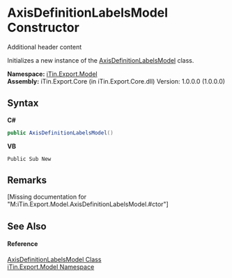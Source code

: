 # AxisDefinitionLabelsModel Constructor 
Additional header content 

Initializes a new instance of the <a href="T_iTin_Export_Model_AxisDefinitionLabelsModel">AxisDefinitionLabelsModel</a> class.

**Namespace:**&nbsp;<a href="N_iTin_Export_Model">iTin.Export.Model</a><br />**Assembly:**&nbsp;iTin.Export.Core (in iTin.Export.Core.dll) Version: 1.0.0.0 (1.0.0.0)

## Syntax

**C#**<br />
``` C#
public AxisDefinitionLabelsModel()
```

**VB**<br />
``` VB
Public Sub New
```


## Remarks
\[Missing <remarks> documentation for "M:iTin.Export.Model.AxisDefinitionLabelsModel.#ctor"\]

## See Also


#### Reference
<a href="T_iTin_Export_Model_AxisDefinitionLabelsModel">AxisDefinitionLabelsModel Class</a><br /><a href="N_iTin_Export_Model">iTin.Export.Model Namespace</a><br />